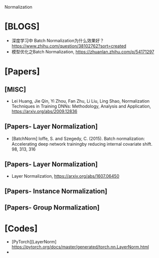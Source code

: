 Normalization

# [BLOGS]
+ 深度学习中 Batch Normalization为什么效果好？https://www.zhihu.com/question/38102762?sort=created
+ 模型优化之Batch Normalization, https://zhuanlan.zhihu.com/p/54171297


# [Papers]

## [MISC]
+ Lei Huang, Jie Qin, Yi Zhou, Fan Zhu, Li Liu, Ling Shao, Normalization Techniques in Training DNNs: Methodology, Analysis and Application, https://arxiv.org/abs/2009.12836


## [Papers- Layer Normalization]
+ [BatchNorm] Ioﬀe, S. and Szegedy, C. (2015). Batch normalization: Accelerating deep network trainingby reducing internal covariate shift. 98, 313, 316

## [Papers- Layer Normalization]
+ Layer Normalization, https://arxiv.org/abs/1607.06450

## [Papers- Instance Normalization]

## [Papers- Group Normalization]

# [Codes]
+ [PyTorch][LayerNorm] https://pytorch.org/docs/master/generated/torch.nn.LayerNorm.html
+ 
